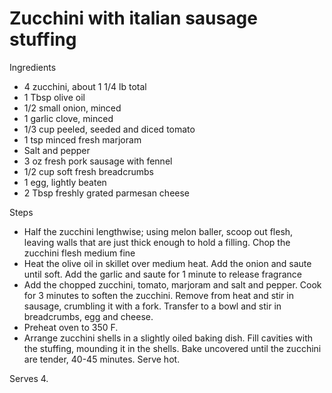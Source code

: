 # Zucchini with italian sausage stuffing

Ingredients

* 4 zucchini, about 1 1/4 lb total
* 1 Tbsp olive oil
* 1/2 small onion, minced
* 1 garlic clove, minced
* 1/3 cup peeled, seeded and diced tomato
* 1 tsp minced fresh marjoram
* Salt and pepper
* 3 oz fresh pork sausage with fennel
* 1/2 cup soft fresh breadcrumbs
* 1 egg, lightly beaten
* 2 Tbsp freshly grated parmesan cheese

Steps

* Half the zucchini lengthwise; using melon baller, scoop out flesh, leaving walls that are just thick enough to hold a filling.  Chop the zucchini flesh medium fine
* Heat the olive oil in skillet over medium heat. Add the onion and saute until soft. Add the garlic and saute for 1 minute to release fragrance
* Add the chopped zucchini, tomato, marjoram and salt and pepper. Cook for 3 minutes to soften the zucchini.  Remove from heat and stir in sausage, crumbling it with a fork.  Transfer to a bowl and stir in breadcrumbs, egg and cheese.
* Preheat oven to 350 F.
* Arrange zucchini shells in a slightly oiled baking dish.  Fill cavities with the stuffing, mounding it in the shells.  Bake uncovered until the zucchini are tender, 40-45 minutes.  Serve hot.

Serves 4.

